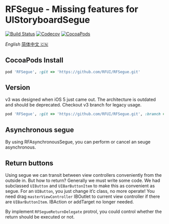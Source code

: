 # RFSegue - Missing features for UIStoryboardSegue

[![Build Status](https://img.shields.io/travis/RFUI/RFSegue.svg?style=flat-square&colorA=333333&colorB=6600cc)](https://travis-ci.org/RFUI/RFSegue)
[![Codecov](https://img.shields.io/codecov/c/github/RFUI/RFSegue.svg?style=flat-square&colorA=333333&colorB=6600cc)](https://codecov.io/gh/RFUI/RFSegue)
[![CocoaPods](https://img.shields.io/cocoapods/v/RFSegue.svg?style=flat-square&colorA=333333&colorB=6600cc)](https://cocoapods.org/pods/RFSegue)

<base href="//github.com/RFUI/RFSegue/blob/master/" />

*English* [简体中文 :cn:](Readme~zh-hans.md)

## CocoaPods Install

```ruby
pod 'RFSegue', :git => 'https://github.com/RFUI/RFSegue.git'
```

## Version

v3 was designed when iOS 5 just came out. The architecture is outdated and should be deprecated. Checkout v3 branch for legacy usage.

```ruby
pod 'RFSegue', :git => 'https://github.com/RFUI/RFSegue.git', :branch => 'v3'
```

## Asynchronous segue

By using RFAsynchronousSegue, you can perform or cancel an seuge asynchronous.

## Return buttons

Using segue we can transit between view controllers conveniently from the outside in. But how to return? Generally we must write some code. We had subclassed `UIButton` and `UIBarButtonItem` to make this as convenient as segue. For an `UIButton`, you just change it’c class, no more operate! You need drag `masterViewController` IBOutlet to current view controller if there are `UIBarButtonItem`. IBAction or addTarget no longer needed.

By implement `RFSegueReturnDelegate` protrol, you could control whether the return should be executed or not.
